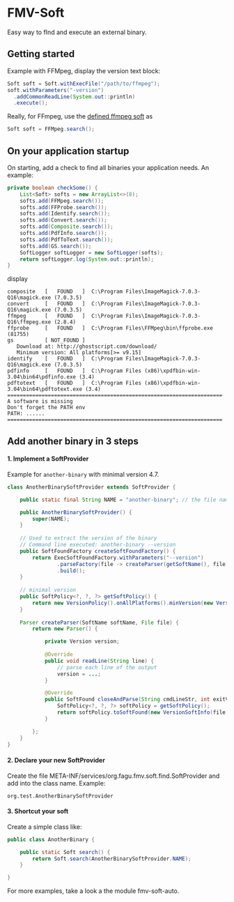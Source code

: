# FMV-Soft

Easy way to fInd and execute an external binary. 


## Getting started

Example with FFMpeg, display the version text block:

```java
Soft soft = Soft.withExecFile("/path/to/ffmpeg");
soft.withParameters("-version")
  .addCommonReadLine(System.out::println)
  .execute();
```

Really, for FFmpeg, use the [defined ffmpeg soft](/..fmv-soft-auto/src/main/java/org/fagu/fmv/soft/ffmpeg/FFMpeg.java) as
```java
Soft soft = FFMpeg.search();
```


## On your application startup

On starting, add a check to find all binaries your application needs. An example:
```java
private boolean checkSome() {
	List<Soft> softs = new ArrayList<>(8);
	softs.add(FFMpeg.search());
	softs.add(FFProbe.search());
	softs.add(Identify.search());
	softs.add(Convert.search());
	softs.add(Composite.search());
	softs.add(PdfInfo.search());
	softs.add(PdfToText.search());
	softs.add(GS.search());
	SoftLogger softLogger = new SoftLogger(softs);
	return softLogger.log(System.out::println);
}
```
display
```
composite   [   FOUND   ]  C:\Program Files\ImageMagick-7.0.3-Q16\magick.exe (7.0.3.5) 
convert     [   FOUND   ]  C:\Program Files\ImageMagick-7.0.3-Q16\magick.exe (7.0.3.5) 
ffmpeg      [   FOUND   ]  C:\Program Files\ImageMagick-7.0.3-Q16\ffmpeg.exe (2.8.4) 
ffprobe     [   FOUND   ]  C:\Program Files\FFMpeg\bin\ffprobe.exe (81755) 
gs          [ NOT_FOUND ] 
   Download at: http://ghostscript.com/download/ 
   Minimum version: All platforms[>= v9.15] 
identify    [   FOUND   ]  C:\Program Files\ImageMagick-7.0.3-Q16\magick.exe (7.0.3.5) 
pdfinfo     [   FOUND   ]  C:\Program Files (x86)\xpdfbin-win-3.04\bin64\pdfinfo.exe (3.4) 
pdftotext   [   FOUND   ]  C:\Program Files (x86)\xpdfbin-win-3.04\bin64\pdftotext.exe (3.4) 
===================================================================== 
A software is missing 
Don't forget the PATH env 
PATH: ......
===================================================================== 
```


## Add another binary in 3 steps

#### 1. Implement a SoftProvider

Example for `another-binary` with minimal version 4.7.

```java
class AnotherBinarySoftProvider extends SoftProvider {

	public static final String NAME = "another-binary"; // the file name on Linux, the base file name on Windows

	public AnotherBinarySoftProvider() {
		super(NAME);
	}
	
	// Used to extract the version of the binary
	// Command line executed: another-binary --version
	public SoftFoundFactory createSoftFoundFactory() {
		return ExecSoftFoundFactory.withParameters("--version")
				.parseFactory(file -> createParser(getSoftName(), file))
				.build();
	}
	
	// minimal version
	public SoftPolicy<?, ?, ?> getSoftPolicy() {
		return new VersionPolicy().onAllPlatforms().minVersion(new Version(7, 7));
	}
	
	Parser createParser(SoftName softName, File file) {
		return new Parser() {

			private Version version;
			
			@Override
			public void readLine(String line) {
				// parse each line of the output
				version = ...;
			}

			@Override
			public SoftFound closeAndParse(String cmdLineStr, int exitValue) throws IOException {
				SoftPolicy<?, ?, ?> softPolicy = getSoftPolicy();
				return softPolicy.toSoftFound(new VersionSoftInfo(file, softName, version));
			}

		};
	}
}
```

#### 2. Declare your new SoftProvider

Create the file META-INF/services/org.fagu.fmv.soft.find.SoftProvider and add into the class name.
Example:
```
org.test.AnotherBinarySoftProvider
```

#### 3. Shortcut your soft

Create a simple class like:
```java
public class AnotherBinary {

	public static Soft search() {
		return Soft.search(AnotherBinarySoftProvider.NAME);
	}

}
```


For more examples, take a look a the module fmv-soft-auto.